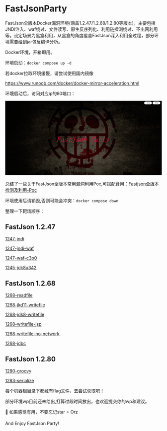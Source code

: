# FastJsonParty

FastJson全版本Docker漏洞环境(涵盖1.2.47/1.2.68/1.2.80等版本)，主要包括JNDI注入、waf绕过、文件读写、原生反序列化、利用链探测绕过、不出网利用等。设定场景为黑盒利用，从黑盒的角度覆盖FastJson深入利用全过程，部分环境需要给到jar包反编译分析。

Docker环境，开箱即用。

环境启动：`docker compose up -d` 

若docker拉取环境缓慢，请尝试使用国内镜像

https://www.runoob.com/docker/docker-mirror-acceleration.html

环境启动后，访问对应ip的80端口：

![image](images/1.png)

总结了一些关于FastJson全版本常用漏洞利用Poc,可搭配食用：[Fastjson全版本检测及利用-Poc](Fastjson全版本检测及利用-Poc.md) 

环境使用后请销毁,否则可能会冲突：`docker compose down` 

整理一下靶场顺序：

## FastJson 1.2.47

[1247-jndi](1247-jndi)

[1247-jndi-waf](tree/main/1247-jndi-waf)

[1247-waf-c3p0](tree/main/1247-waf-c3p0)

[1245-jdk8u342](tree/main/1245-jdk8u342)



## FastJson 1.2.68

[1268-readfile](tree/main/1268-readfile)

[1268-jkd11-writefile](tree/main/1268-jkd11-writefile)

[1268-jdk8-writefile](tree/main/1268-jdk8-writefile)

[1268-writefile-jsp](tree/main/1268-writefile-jsp)

[1268-writefile-no-network](tree/main/1268-writefile-no-network)

[1268-jdbc](tree/main/1268-jdbc)



## FastJson 1.2.80

[1280-groovy](tree/main/1280-groovy)

[1283-serialize](tree/main/1283-serialize)



每个机器根目录下都藏有flag文件，去尝试获取吧！

部分环境wp目前还未给出,打算过段时间放出，也欢迎提交你的wp和建议。

:sparkling_heart: 如果感觉有用，不要忘记star :star: Orz

And Enjoy FastJson Party!

